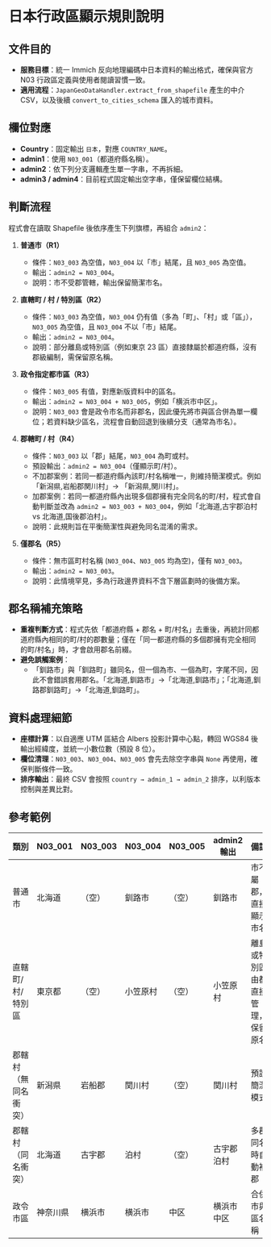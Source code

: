 # 日本行政區顯示規則說明

## 文件目的
- **服務目標**：統一 Immich 反向地理編碼中日本資料的輸出格式，確保與官方 N03 行政區定義與使用者閱讀習慣一致。
- **適用流程**：`JapanGeoDataHandler.extract_from_shapefile` 產生的中介 CSV，以及後續 `convert_to_cities_schema` 匯入的城市資料。

## 欄位對應
- **Country**：固定輸出 `日本`，對應 `COUNTRY_NAME`。
- **admin1**：使用 `N03_001`（都道府縣名稱）。
- **admin2**：依下列分支邏輯產生單一字串，不再拆細。
- **admin3 / admin4**：目前程式固定輸出空字串，僅保留欄位結構。

## 判斷流程
程式會在讀取 Shapefile 後依序產生下列旗標，再組合 `admin2`：

1. **普通市（R1）**
   - 條件：`N03_003` 為空值，`N03_004` 以「市」結尾，且 `N03_005` 為空值。
   - 輸出：`admin2 = N03_004`。
   - 說明：市不受郡管轄，輸出保留簡潔市名。

2. **直轄町 / 村 / 特別區（R2）**
   - 條件：`N03_003` 為空值，`N03_004` 仍有值（多為「町」、「村」或「區」），`N03_005` 為空值，且 `N03_004` 不以「市」結尾。
   - 輸出：`admin2 = N03_004`。
   - 說明：部分離島或特別區（例如東京 23 區）直接隸屬於都道府縣，沒有郡級編制，需保留原名稱。

3. **政令指定都市區（R3）**
   - 條件：`N03_005` 有值，對應新版資料中的區名。
   - 輸出：`admin2 = N03_004 + N03_005`，例如「横浜市中区」。
   - 說明：`N03_003` 會是政令市名而非郡名，因此優先將市與區合併為單一欄位；若資料缺少區名，流程會自動回退到後續分支（通常為市名）。

4. **郡轄町 / 村（R4）**
   - 條件：`N03_003` 以「郡」結尾，`N03_004` 為町或村。
   - 預設輸出：`admin2 = N03_004`（僅顯示町/村）。
   - 不加郡案例：若同一都道府縣內該町/村名稱唯一，則維持簡潔模式。例如「新潟県,岩船郡関川村」-> 「新潟県,関川村」。
   - 加郡案例：若同一都道府縣內出現多個郡擁有完全同名的町/村，程式會自動判斷並改為 `admin2 = N03_003 + N03_004`，例如「北海道,古宇郡泊村 vs 北海道,国後郡泊村」。
   - 說明：此規則旨在平衡簡潔性與避免同名混淆的需求。

5. **僅郡名（R5）**
   - 條件：無市區町村名稱 (`N03_004`、`N03_005` 均為空)，僅有 `N03_003`。
   - 輸出：`admin2 = N03_003`。
   - 說明：此情境罕見，多為行政邊界資料不含下層區劃時的後備方案。

## 郡名稱補充策略
- **重複判斷方式**：程式先依「都道府縣 + 郡名 + 町/村名」去重後，再統計同都道府縣內相同的町/村的郡數量；僅在「同一都道府縣的多個郡擁有完全相同的町/村名」時，才會啟用郡名前綴。
- **避免誤觸案例**：
  - 「釧路市」與「釧路町」雖同名，但一個為市、一個為町，字尾不同，因此不會錯誤套用郡名。「北海道,釧路市」->「北海道,釧路市」；「北海道,釧路郡釧路町」->「北海道,釧路町」。

## 資料處理細節
- **座標計算**：以自適應 UTM 區結合 Albers 投影計算中心點，轉回 WGS84 後輸出經緯度，並統一小數位數（預設 8 位）。
- **欄位清理**：`N03_003`、`N03_004`、`N03_005` 會先去除空字串與 `None` 再使用，確保判斷條件一致。
- **排序輸出**：最終 CSV 會按照 `country → admin_1 → admin_2` 排序，以利版本控制與差異比對。

## 參考範例
| 類別 | N03_001 | N03_003 | N03_004 | N03_005 | admin2 輸出 | 備註 |
| --- | --- | --- | --- | --- | --- | --- |
| 普通市 | 北海道 | （空） | 釧路市 | （空） | 釧路市 | 市不屬郡，直接顯示市名 |
| 直轄町/村/特別區 | 東京都 | （空） | 小笠原村 | （空） | 小笠原村 | 離島或特別區由都直接管理，保留原名 |
| 郡轄村（無同名衝突） | 新潟県 | 岩船郡 | 関川村 | （空） | 関川村 | 預設簡潔模式 |
| 郡轄村（同名衝突） | 北海道 | 古宇郡 | 泊村 | （空） | 古宇郡泊村 | 多郡同名時自動補郡 |
| 政令市區 | 神奈川県 | 横浜市 | 横浜市 | 中区 | 横浜市中区 | 合併市與區名稱 |
